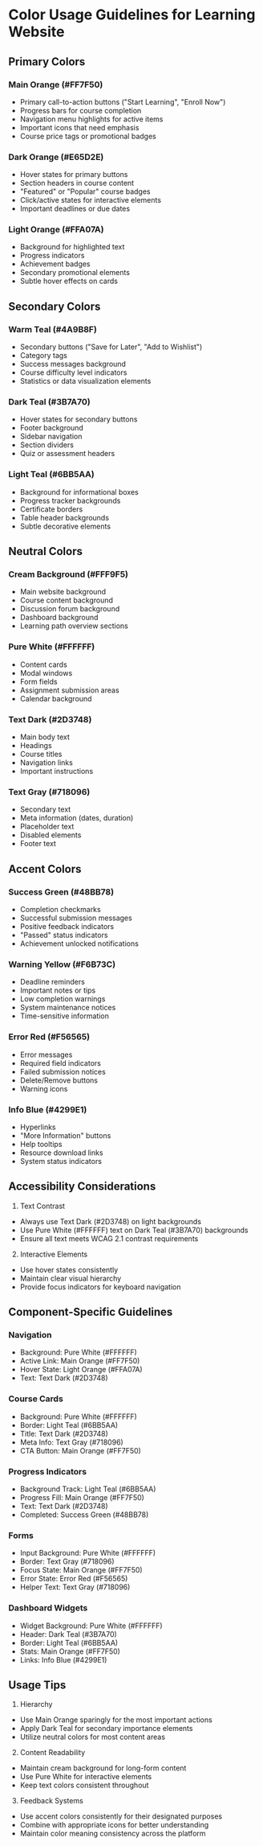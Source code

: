 # Color Usage Guidelines for Learning Website

## Primary Colors

### Main Orange (#FF7F50)
- Primary call-to-action buttons ("Start Learning", "Enroll Now")
- Progress bars for course completion
- Navigation menu highlights for active items
- Important icons that need emphasis
- Course price tags or promotional badges

### Dark Orange (#E65D2E)
- Hover states for primary buttons
- Section headers in course content
- "Featured" or "Popular" course badges
- Click/active states for interactive elements
- Important deadlines or due dates

### Light Orange (#FFA07A)
- Background for highlighted text
- Progress indicators
- Achievement badges
- Secondary promotional elements
- Subtle hover effects on cards

## Secondary Colors

### Warm Teal (#4A9B8F)
- Secondary buttons ("Save for Later", "Add to Wishlist")
- Category tags
- Success messages background
- Course difficulty level indicators
- Statistics or data visualization elements

### Dark Teal (#3B7A70)
- Hover states for secondary buttons
- Footer background
- Sidebar navigation
- Section dividers
- Quiz or assessment headers

### Light Teal (#6BB5AA)
- Background for informational boxes
- Progress tracker backgrounds
- Certificate borders
- Table header backgrounds
- Subtle decorative elements

## Neutral Colors

### Cream Background (#FFF9F5)
- Main website background
- Course content background
- Discussion forum background
- Dashboard background
- Learning path overview sections

### Pure White (#FFFFFF)
- Content cards
- Modal windows
- Form fields
- Assignment submission areas
- Calendar background

### Text Dark (#2D3748)
- Main body text
- Headings
- Course titles
- Navigation links
- Important instructions

### Text Gray (#718096)
- Secondary text
- Meta information (dates, duration)
- Placeholder text
- Disabled elements
- Footer text

## Accent Colors

### Success Green (#48BB78)
- Completion checkmarks
- Successful submission messages
- Positive feedback indicators
- "Passed" status indicators
- Achievement unlocked notifications

### Warning Yellow (#F6B73C)
- Deadline reminders
- Important notes or tips
- Low completion warnings
- System maintenance notices
- Time-sensitive information

### Error Red (#F56565)
- Error messages
- Required field indicators
- Failed submission notices
- Delete/Remove buttons
- Warning icons

### Info Blue (#4299E1)
- Hyperlinks
- "More Information" buttons
- Help tooltips
- Resource download links
- System status indicators

## Accessibility Considerations

1. Text Contrast
- Always use Text Dark (#2D3748) on light backgrounds
- Use Pure White (#FFFFFF) text on Dark Teal (#3B7A70) backgrounds
- Ensure all text meets WCAG 2.1 contrast requirements

2. Interactive Elements
- Use hover states consistently
- Maintain clear visual hierarchy
- Provide focus indicators for keyboard navigation

## Component-Specific Guidelines

### Navigation
- Background: Pure White (#FFFFFF)
- Active Link: Main Orange (#FF7F50)
- Hover State: Light Orange (#FFA07A)
- Text: Text Dark (#2D3748)

### Course Cards
- Background: Pure White (#FFFFFF)
- Border: Light Teal (#6BB5AA)
- Title: Text Dark (#2D3748)
- Meta Info: Text Gray (#718096)
- CTA Button: Main Orange (#FF7F50)

### Progress Indicators
- Background Track: Light Teal (#6BB5AA)
- Progress Fill: Main Orange (#FF7F50)
- Text: Text Dark (#2D3748)
- Completed: Success Green (#48BB78)

### Forms
- Input Background: Pure White (#FFFFFF)
- Border: Text Gray (#718096)
- Focus State: Main Orange (#FF7F50)
- Error State: Error Red (#F56565)
- Helper Text: Text Gray (#718096)

### Dashboard Widgets
- Widget Background: Pure White (#FFFFFF)
- Header: Dark Teal (#3B7A70)
- Border: Light Teal (#6BB5AA)
- Stats: Main Orange (#FF7F50)
- Links: Info Blue (#4299E1)

## Usage Tips

1. Hierarchy
- Use Main Orange sparingly for the most important actions
- Apply Dark Teal for secondary importance elements
- Utilize neutral colors for most content areas

2. Content Readability
- Maintain cream background for long-form content
- Use Pure White for interactive elements
- Keep text colors consistent throughout

3. Feedback Systems
- Use accent colors consistently for their designated purposes
- Combine with appropriate icons for better understanding
- Maintain color meaning consistency across the platform
